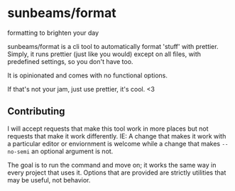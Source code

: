 # sunbeams/format

formatting to brighten your day

sunbeams/format is a cli tool to automatically format 'stuff' with prettier. Simply, it runs prettier (just like you would) except on all files, with predefined settings, so you don't have too.

It is opinionated and comes with no functional options.

If that's not your jam, just use prettier, it's cool. <3

## Contributing

I will accept requests that make this tool work in more places but not requests that make it work differently. IE: A change that makes it work with a particular editor or enviornment is welcome while a change that makes `--no-semi` an optional argument is not.

The goal is to run the command and move on; it works the same way in every project that uses it. Options that are provided are strictly utilities that may be useful, not behavior.
